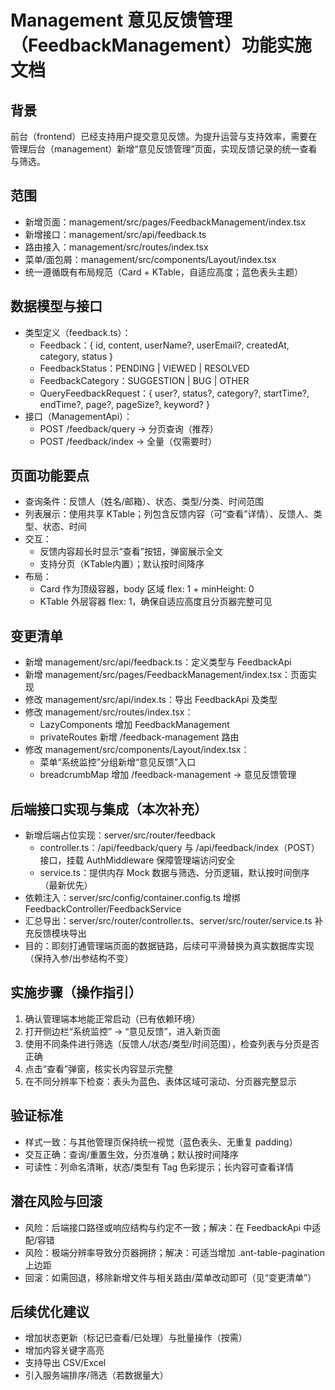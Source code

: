 # Management 意见反馈管理（FeedbackManagement）功能实施文档

## 背景
前台（frontend）已经支持用户提交意见反馈。为提升运营与支持效率，需要在管理后台（management）新增“意见反馈管理”页面，实现反馈记录的统一查看与筛选。

## 范围
- 新增页面：management/src/pages/FeedbackManagement/index.tsx
- 新增接口：management/src/api/feedback.ts
- 路由接入：management/src/routes/index.tsx
- 菜单/面包屑：management/src/components/Layout/index.tsx
- 统一遵循既有布局规范（Card + KTable，自适应高度；蓝色表头主题）

## 数据模型与接口
- 类型定义（feedback.ts）：
  - Feedback：{ id, content, userName?, userEmail?, createdAt, category, status }
  - FeedbackStatus：PENDING | VIEWED | RESOLVED
  - FeedbackCategory：SUGGESTION | BUG | OTHER
  - QueryFeedbackRequest：{ user?, status?, category?, startTime?, endTime?, page?, pageSize?, keyword? }
- 接口（ManagementApi）：
  - POST /feedback/query → 分页查询（推荐）
  - POST /feedback/index → 全量（仅需要时）

## 页面功能要点
- 查询条件：反馈人（姓名/邮箱）、状态、类型/分类、时间范围
- 列表展示：使用共享 KTable；列包含反馈内容（可“查看”详情）、反馈人、类型、状态、时间
- 交互：
  - 反馈内容超长时显示“查看”按钮，弹窗展示全文
  - 支持分页（KTable内置）；默认按时间降序
- 布局：
  - Card 作为顶级容器，body 区域 flex: 1 + minHeight: 0
  - KTable 外层容器 flex: 1，确保自适应高度且分页器完整可见

## 变更清单
- 新增 management/src/api/feedback.ts：定义类型与 FeedbackApi
- 新增 management/src/pages/FeedbackManagement/index.tsx：页面实现
- 修改 management/src/api/index.ts：导出 FeedbackApi 及类型
- 修改 management/src/routes/index.tsx：
  - LazyComponents 增加 FeedbackManagement
  - privateRoutes 新增 /feedback-management 路由
- 修改 management/src/components/Layout/index.tsx：
  - 菜单“系统监控”分组新增“意见反馈”入口
  - breadcrumbMap 增加 /feedback-management → 意见反馈管理

## 后端接口实现与集成（本次补充）
- 新增后端占位实现：server/src/router/feedback
  - controller.ts：/api/feedback/query 与 /api/feedback/index（POST）接口，挂载 AuthMiddleware 保障管理端访问安全
  - service.ts：提供内存 Mock 数据与筛选、分页逻辑，默认按时间倒序（最新优先）
- 依赖注入：server/src/config/container.config.ts 增绑 FeedbackController/FeedbackService
- 汇总导出：server/src/router/controller.ts、server/src/router/service.ts 补充反馈模块导出
- 目的：即刻打通管理端页面的数据链路，后续可平滑替换为真实数据库实现（保持入参/出参结构不变）



## 实施步骤（操作指引）
1. 确认管理端本地能正常启动（已有依赖环境）
2. 打开侧边栏“系统监控” → “意见反馈”，进入新页面
3. 使用不同条件进行筛选（反馈人/状态/类型/时间范围），检查列表与分页是否正确
4. 点击“查看”弹窗，核实长内容显示完整
5. 在不同分辨率下检查：表头为蓝色、表体区域可滚动、分页器完整显示

## 验证标准
- 样式一致：与其他管理页保持统一视觉（蓝色表头、无重复 padding）
- 交互正确：查询/重置生效，分页准确；默认按时间降序
- 可读性：列命名清晰，状态/类型有 Tag 色彩提示；长内容可查看详情

## 潜在风险与回滚
- 风险：后端接口路径或响应结构与约定不一致；解决：在 FeedbackApi 中适配/容错
- 风险：极端分辨率导致分页器拥挤；解决：可适当增加 .ant-table-pagination 上边距
- 回滚：如需回退，移除新增文件与相关路由/菜单改动即可（见“变更清单”）

## 后续优化建议
- 增加状态更新（标记已查看/已处理）与批量操作（按需）
- 增加内容关键字高亮
- 支持导出 CSV/Excel
- 引入服务端排序/筛选（若数据量大）

